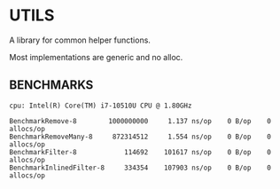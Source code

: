 # UTILS

A library for common helper functions.

Most implementations are generic and no alloc.

## BENCHMARKS
```
cpu: Intel(R) Core(TM) i7-10510U CPU @ 1.80GHz

BenchmarkRemove-8        1000000000     1.137 ns/op    0 B/op    0 allocs/op
BenchmarkRemoveMany-8     872314512     1.554 ns/op    0 B/op    0 allocs/op
BenchmarkFilter-8            114692    101617 ns/op    0 B/op    0 allocs/op
BenchmarkInlinedFilter-8     334354    107903 ns/op    0 B/op    0 allocs/op
```